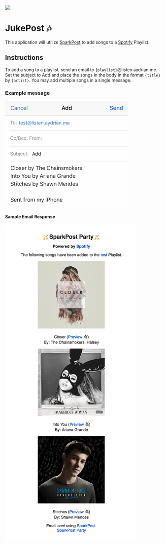 <a href="https://developers.sparkpost.com"><img src="https://www.sparkpost.com/sites/default/files/attachments/SparkPost_Logo_2-Color_Gray-Orange_RGB.svg" width="200px"/></a>

# JukePost :notes:

This application will utilize [SparkPost][1] to add songs to a [Spotify](https://www.spotify.com/) Playlist.

## Instructions
To add a song to a playlist, send an email to `{playlist}`@listen.aydrian.me. Set the subject to Add and place the songs in the body in the format `{title}` by `{artist}`. You may add multiple songs in a single message.

### Example message
![Sample Email](/resources/example_email.png)

#### Sample Email Response
![Sample Email Response](/resources/sparkpost_party_email.png)

[1]: https://www.sparkpost.com/
[2]: https://app.sparkpost.com/sign-up?src=Dev-Website&sfdcid=701600000011daf
[3]: https://developers.sparkpost.com/
